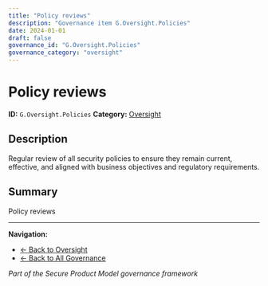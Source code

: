 ```yaml
---
title: "Policy reviews"
description: "Governance item G.Oversight.Policies"
date: 2024-01-01
draft: false
governance_id: "G.Oversight.Policies"
governance_category: "oversight"
---
```


# Policy reviews

**ID:** `G.Oversight.Policies`
**Category:** [Oversight](../)

## Description

Regular review of all security policies to ensure they remain current, effective, and aligned with business objectives and regulatory requirements.

## Summary

Policy reviews


---

**Navigation:**
- [← Back to Oversight](../)
- [← Back to All Governance](/governance/)

*Part of the Secure Product Model governance framework*
